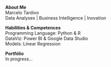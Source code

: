 <b>About Me</b>   
Marcelo Tardivo  
Data Analyses | Business Intelligence | Inovation

<b>Habilities & Competences</b>   
Programming Language: Python & R   
DataViz: Power BI & Google Data Studio  
Models: Linear Regression  

<b>Portfólio</b>  
In progress...